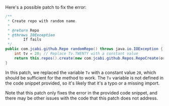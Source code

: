 Here's a possible patch to fix the error:
```java
/**
 * Create repo with random name.
 *
 * @return Repo
 * @throws IOException
 * 		If fails
 */
public com.jcabi.github.Repo randomRepo() throws java.io.IOException {
    int tv = 20; // Replace Tv.TWENTY with a constant value
    return this.repos().create(new com.jcabi.github.Repos.RepoCreate(org.apache.commons.lang3.RandomStringUtils.randomAlphanumeric(tv), true));
}
```
In this patch, we replaced the variable `Tv` with a constant value `20`, which should be sufficient for the method to work. The `Tv` variable is not defined in the code snippet provided, so it's likely that it's a typo or a missing import.

Note that this patch only fixes the error in the provided code snippet, and there may be other issues with the code that this patch does not address.